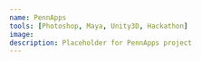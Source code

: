 ```yaml
---
name: PennApps
tools: [Photoshop, Maya, Unity3D, Hackathon]
image: 
description: Placeholder for PennApps project
---
```


